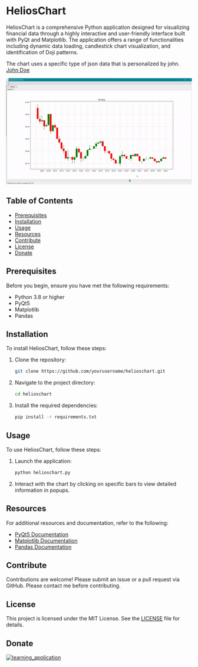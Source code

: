 # HeliosChart

HeliosChart is a comprehensive Python application designed for visualizing financial data through a highly interactive and user-friendly interface built with PyQt and Matplotlib. The application offers a range of functionalities including dynamic data loading, candlestick chart visualization, and identification of Doji patterns.

The chart uses a specific type of json data that is personalized by john. [John Doe](https://github.com/johndoe1117)

[![Alt text](https://raw.githubusercontent.com/Errahum/HeliosChart/main/helioschart.gif?token=GHSAT0AAAAAACVDUYO6DRDNL6GXEM4VFOBEZU5L3VQ)]()

## Table of Contents

- [Prerequisites](#prerequisites)
- [Installation](#installation)
- [Usage](#usage)
- [Resources](#resources)
- [Contribute](#contribute)
- [License](#license)
- [Donate](#donate)

## Prerequisites

Before you begin, ensure you have met the following requirements:
- Python 3.8 or higher
- PyQt5
- Matplotlib
- Pandas

## Installation

To install HeliosChart, follow these steps:

1. Clone the repository:
   ```bash
   git clone https://github.com/yourusername/helioschart.git
   ```
   
2. Navigate to the project directory:
   ```bash
   cd helioschart
   ```
   
3. Install the required dependencies:
   ```bash
   pip install -r requirements.txt
   ```

## Usage

To use HeliosChart, follow these steps:

1. Launch the application:
   ```bash
   python helioschart.py
   ```

2. Interact with the chart by clicking on specific bars to view detailed information in popups.

## Resources

For additional resources and documentation, refer to the following:
- [PyQt5 Documentation](https://doc.qt.io/qtforpython/)
- [Matplotlib Documentation](https://matplotlib.org/stable/contents.html)
- [Pandas Documentation](https://pandas.pydata.org/pandas-docs/stable/)

## Contribute

Contributions are welcome! Please submit an issue or a pull request via GitHub.
Please contact me before contributing.

## License

This project is licensed under the MIT License. See the [LICENSE](LICENSE) file for details.

## Donate

[![learning_application](https://i.imgur.com/abEFO5o.png)](https://buymeacoffee.com/Errahum)
